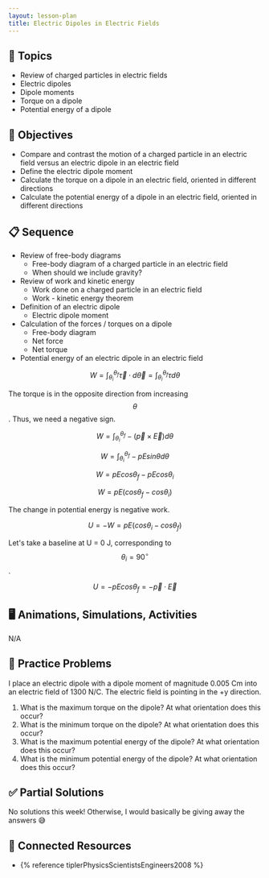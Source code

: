 ```yaml
---
layout: lesson-plan
title: Electric Dipoles in Electric Fields
---
```


## 🔖 Topics

* Review of charged particles in electric fields
* Electric dipoles
* Dipole moments
* Torque on a dipole
* Potential energy of a dipole

## 🎯 Objectives

* Compare and contrast the motion of a charged particle in an electric field versus an electric dipole in an electric field
* Define the electric dipole moment
* Calculate the torque on a dipole in an electric field, oriented in different directions
* Calculate the potential energy of a dipole in an electric field, oriented in different directions

## 📋 Sequence

* Review of free-body diagrams
  * Free-body diagram of a charged particle in an electric field
  * When should we include gravity?
* Review of work and kinetic energy
  * Work done on a charged particle in an electric field
  * Work - kinetic energy theorem
* Definition of an electric dipole
  * Electric dipole moment
* Calculation of the forces / torques on a dipole
  * Free-body diagram
  * Net force
  * Net torque
* Potential energy of an electric dipole in an electric field

$$
W = \int _{\theta_i}^{\theta_f} \vec{\tau} \cdot d\vec{\theta} = \int _{\theta_i}^{\theta_f} \tau d\theta
$$

The torque is in the opposite direction from increasing $$\theta$$. Thus, we need a negative sign.

$$
W = \int _{\theta_i}^{\theta_f} -(\vec{p} \times \vec{E}) d\theta
$$

$$
W = \int _{\theta_i}^{\theta_f} -pE sin\theta d\theta
$$

$$
W = pE cos\theta_f - pEcos\theta_i
$$

$$
W = pE (cos\theta_f - cos\theta_i)
$$

The change in potential energy is negative work.

$$
U = -W = pE (cos\theta_i - cos\theta_f)
$$

Let's take a baseline at U = 0 J, corresponding to $$\theta_i = 90^\circ$$.

$$
U = -pE cos\theta_f = -\vec{p} \cdot \vec{E}
$$

## 🖥️ Animations, Simulations, Activities

N/A

## 📝 Practice Problems

I place an electric dipole with a dipole moment of magnitude 0.005 Cm into an electric field of 1300 N/C. The electric field is pointing in the +y direction.

1. What is the maximum torque on the dipole? At what orientation does this occur?
2. What is the minimum torque on the dipole? At what orientation does this occur?
3. What is the maximum potential energy of the dipole? At what orientation does this occur?
4. What is the minimum potential energy of the dipole? At what orientation does this occur?

## ✅ Partial Solutions

No solutions this week! Otherwise, I would basically be giving away the answers 😅

## 📘 Connected Resources

* {% reference tiplerPhysicsScientistsEngineers2008 %}
